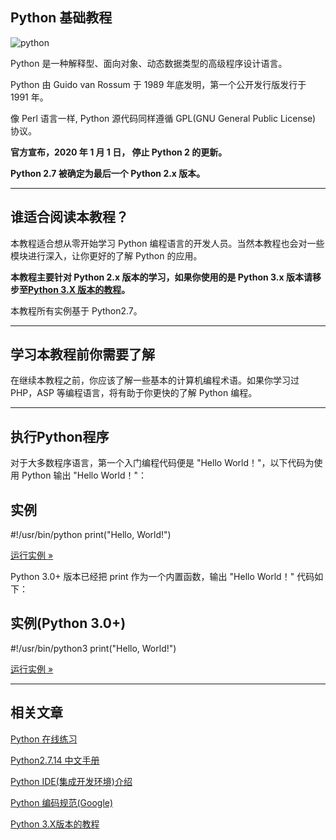 ## Python 基础教程

![python](https://www.runoob.com/wp-content/uploads/2013/11/python.jpg)

Python 是一种解释型、面向对象、动态数据类型的高级程序设计语言。

Python 由 Guido van Rossum 于 1989 年底发明，第一个公开发行版发行于 1991 年。

像 Perl 语言一样, Python 源代码同样遵循 GPL(GNU General Public License) 协议。

**官方宣布，2020 年 1 月 1 日， 停止 Python 2 的更新。**

**Python 2.7 被确定为最后一个 Python 2.x 版本。**

  

* * *

## 谁适合阅读本教程？

本教程适合想从零开始学习 Python 编程语言的开发人员。当然本教程也会对一些模块进行深入，让你更好的了解 Python 的应用。

**本教程主要针对 Python 2.x 版本的学习，如果你使用的是 Python 3.x 版本请移步至[Python 3.X 版本的教程](https://www.runoob.com/python3/python3-tutorial.html)。**

本教程所有实例基于 Python2.7。

  

* * *

## 学习本教程前你需要了解

在继续本教程之前，你应该了解一些基本的计算机编程术语。如果你学习过 PHP，ASP 等编程语言，将有助于你更快的了解 Python 编程。

  

* * *

## 执行Python程序

对于大多数程序语言，第一个入门编程代码便是 "Hello World！"，以下代码为使用 Python 输出 "Hello World！"：

## 实例

#!/usr/bin/python print("Hello, World!")

[运行实例 »](https://www.runoob.com/try/runcode.php?filename=HelloWorld&type=python)

Python 3.0+ 版本已经把 print 作为一个内置函数，输出 "Hello World！" 代码如下：

## 实例(Python 3.0+)

#!/usr/bin/python3 print("Hello, World!")

[运行实例 »](https://www.runoob.com/try/runcode.php?filename=HelloWorld&type=python3)

* * *

## 相关文章

[Python 在线练习](https://www.runoob.com/python/python-marscode-online.html)

[Python2.7.14 中文手册](https://www.runoob.com/manual/pythontutorial/docs/html/)

[Python IDE(集成开发环境)介绍](https://www.runoob.com/python/python-ide.html)

[Python 编码规范(Google)](https://www.runoob.com/w3cnote/google-python-styleguide.html)

[Python 3.X版本的教程](https://www.runoob.com/python3/python3-tutorial.html)